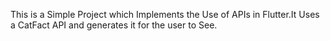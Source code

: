 This is a Simple Project which Implements the Use of APIs in Flutter.It Uses a CatFact API and generates it for the user to See.

